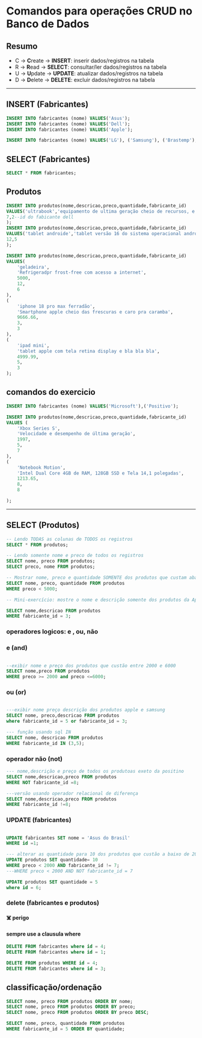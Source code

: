 # Comandos para operações CRUD no Banco de Dados

## Resumo

- C -> **C**reate   -> **INSERT**: inserir dados/registros na tabela
- R -> **R**ead     -> **SELECT**: consultar/ler dados/registros na tabela
- U -> **U**pdate   -> **UPDATE**: atualizar dados/registros na tabela
- D -> **D**elete   -> **DELETE**: excluir dados/registros na tabela

---

## INSERT (Fabricantes)

```sql
INSERT INTO fabricantes (nome) VALUES('Asus');
INSERT INTO fabricantes (nome) VALUES('Dell');
INSERT INTO fabricantes (nome) VALUES('Apple');

INSERT INTO fabricantes (nome) VALUES('LG'), ('Samsung'), ('Brastemp');
```

## SELECT (Fabricantes)

```sql
SELECT * FROM fabricantes;
```
## Produtos

```sql
INSERT INTO produtos(nome,descricao,preco,quantidade,fabricante_id)
VALUES('ultrabook','equipamento de ultima geração cheio de recursos, e etc e tal...',3999.45,
7,2--id do fabicante dell
);
INSERT INTO produtos(nome,descricao,preco,quantidade,fabricante_id)
VALUES('tablet androide','tablet versão 16 do sistema operacional androide, possui tela de 10 polegadas e armazenamento de 128 gb ',900,
12,5
);

INSERT INTO produtos(nome,descricao,preco,quantidade,fabricante_id)
VALUES(
    'geladeira',
    'Refrigeradpr frost-free com acesso a internet',
    5000,
    12,
    6
),
(
    'iphone 18 pro max ferradão',
    'Smartphone apple cheio das frescuras e caro pra caramba',
    9666.66,
    3,
    3
),
(
    'ipad mini',
    'tablet apple com tela retina display e bla bla bla',
    4999.99,
    5,
    3
);

```
## comandos do exercicio

```sql
INSERT INTO fabricantes (nome) VALUES('Microsoft'),('Positivo');

INSERT INTO produtos(nome,descricao,preco,quantidade,fabricante_id)
VALUES (
    'Xbox Series S',
    'Velocidade e desempenho de última geração',
    1997,
    5,
    7
),
(
    'Notebook Motion',
    'Intel Dual Core 4GB de RAM, 128GB SSD e Tela 14,1 polegadas',
    1213.65,
    8,
    8

);

```
---

## SELECT (Produtos)

```sql
-- Lendo TODAS as colunas de TODOS os registros
SELECT * FROM produtos;

-- Lendo somente nome e preco de todos os registros
SELECT nome, preco FROM produtos;
SELECT preco, nome FROM produtos;

-- Mostrar nome, preco e quantidade SOMENTE dos produtos que custam abaixo de 5000
SELECT nome, preco, quantidade FROM produtos
WHERE preco < 5000;

-- Mini-exercício: mostre o nome e descrição somente dos produtos da Apple

SELECT nome,descricao FROM produtos
WHERE fabricante_id = 3;

```

### operadores logicos: e , ou, não

### e (and)

```sql

--exibir nome e preço dos produtos que custão entre 2000 e 6000
SELECT nome,preco FROM produtos
WHERE preco >= 2000 and preco <=6000;

```

### ou (or)

```sql

---exibir nome preço descrição dos produtos apple e samsung
SELECT nome, preco,descricao FROM produtos
where fabricante_id = 5 or fabricante_id = 3;

--- função usando sql IN 
SELECT nome, descricao FROM produtos
WHERE fabricante_id IN (3,5);
```

### operador não (not)

```sql
--- nome,descrição e preço de todos os produtoas exeto da positino
SELECT nome,descricao,preco FROM produtos
WHERE NOT fabricante_id =8;

---versão usando operador relacional de diferença
SELECT nome,descricao,preco FROM produtos
WHERE fabricante_id !=8;
```

### UPDATE (fabricantes)

```sql

UPDATE fabricantes SET nome = 'Asus do Brasil'
WHERE id =1;

--- alterar as quantidade para 10 dos produtos que custão a baixo de 2000 exeto microssoft
UPDATE produtos SET quantidade= 10
WHERE preco < 2000 AND fabricante_id != 7;
---WHERE preco < 2000 AND NOT fabricante_id = 7

UPDATE produtos SET quantidade = 5
where id = 6;

```

### delete (fabricantes e produtos)

#### ☠️ perigo  
#### sempre use a clausula where

```sql
DELETE FROM fabricantes where id = 4;
DELETE FROM fabricantes where id = 1;

DELETE FROM produtos WHERE id = 4;
DELETE FROM fabricantes where id = 3;


```

## classificação/ordenação



```sql
SELECT nome, preco FROM produtos ORDER BY nome;
SELECT nome, preco FROM produtos ORDER BY preco;
SELECT nome, preco FROM produtos ORDER BY preco DESC;

SELECT nome, preco, quantidade FROM produtos 
WHERE fabricante_id = 5 ORDER BY quantidade;
```